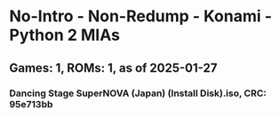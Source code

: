 # No-Intro - Non-Redump - Konami - Python 2 MIAs
## Games: 1, ROMs: 1, as of 2025-01-27
### Dancing Stage SuperNOVA (Japan) (Install Disk).iso, CRC: 95e713bb
